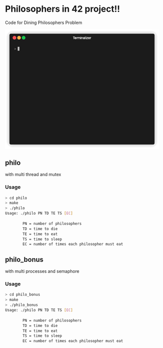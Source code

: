 # Philosophers in 42 project!!

Code for Dining Philosophers Problem

![demo](gif/demo_philo.gif)

## philo

with multi thread and mutex

### Usage

```sh
> cd philo
> make
> ./philo
Usage: ./philo PN TD TE TS [EC]

        PN = number of philosophers
        TD = time to die
        TE = time to eat
        TS = time to sleep
        EC = number of times each philosopher must eat
```

## philo_bonus

with multi processes and semaphore

### Usage

```sh
> cd philo_bonus
> make
> ./philo_bonus
Usage: ./philo PN TD TE TS [EC]

        PN = number of philosophers
        TD = time to die
        TE = time to eat
        TS = time to sleep
        EC = number of times each philosopher must eat
```
